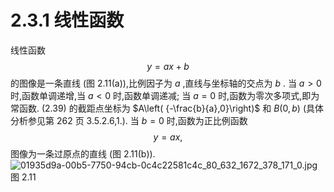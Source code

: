 # 2.3.1 线性函数
线性函数
$$
y = {ax} + b \tag{2.39}
$$
的图像是一条直线 (图 2.11(a)),比例因子为 $a$ ,直线与坐标轴的交点为 $b$ .
当 $a > 0$ 时,函数单调递增,当 $a < 0$ 时,函数单调递减; 当 $a = 0$ 时,函数为零次多项式,即为常函数. (2.39) 的截距点坐标为 $A\left( {-\frac{b}{a},0}\right)$ 和 $B\left( {0, b}\right)$ (具体分析参见第 262 页 3.5.2.6,1.). 当 $b = 0$ 时,函数为正比例函数
$$
y = {ax}, \tag{2.40}
$$
图像为一条过原点的直线 (图 2.11(b)).
![01935d9a-00b5-7750-94cb-0c4c22581c4c_80_632_1672_378_171_0.jpg](/images/01935d9a-00b5-7750-94cb-0c4c22581c4c_80_632_1672_378_171_0.jpg)
图 2.11
